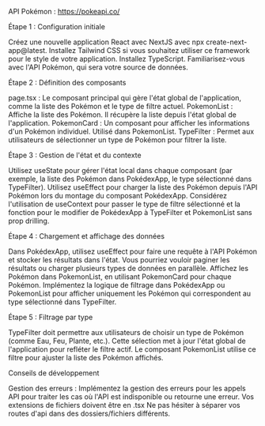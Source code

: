 API Pokémon : https://pokeapi.co/

Étape 1 : Configuration initiale

Créez une nouvelle application React avec NextJS avec npx create-next-app@latest.
Installez Tailwind CSS si vous souhaitez utiliser ce framework pour le style de votre application.
Installez TypeScript.
Familiarisez-vous avec l'API Pokémon, qui sera votre source de données.


Étape 2 : Définition des composants

page.tsx : Le composant principal qui gère l'état global de l'application, comme la liste des Pokémon et le type de filtre actuel.
PokemonList : Affiche la liste des Pokémon. Il récupère la liste depuis l'état global de l'application.
PokemonCard : Un composant pour afficher les informations d'un Pokémon individuel. Utilisé dans PokemonList.
TypeFilter : Permet aux utilisateurs de sélectionner un type de Pokémon pour filtrer la liste.


Étape 3 : Gestion de l'état et du contexte

Utilisez useState pour gérer l'état local dans chaque composant (par exemple, la liste des Pokémon dans PokédexApp, le type sélectionné dans TypeFilter).
Utilisez useEffect pour charger la liste des Pokémon depuis l'API Pokémon lors du montage du composant PokédexApp.
Considérez l'utilisation de useContext pour passer le type de filtre sélectionné et la fonction pour le modifier de PokédexApp à TypeFilter et PokemonList sans prop drilling.


Étape 4 : Chargement et affichage des données

Dans PokédexApp, utilisez useEffect pour faire une requête à l'API Pokémon et stocker les résultats dans l'état. Vous pourriez vouloir paginer les résultats ou charger plusieurs types de données en parallèle.
Affichez les Pokémon dans PokemonList, en utilisant PokemonCard pour chaque Pokémon.
Implémentez la logique de filtrage dans PokédexApp ou PokemonList pour afficher uniquement les Pokémon qui correspondent au type sélectionné dans TypeFilter.


Étape 5 : Filtrage par type

TypeFilter doit permettre aux utilisateurs de choisir un type de Pokémon (comme Eau, Feu, Plante, etc.). Cette sélection met à jour l'état global de l'application pour refléter le filtre actif.
Le composant PokemonList utilise ce filtre pour ajuster la liste des Pokémon affichés.


Conseils de développement

Gestion des erreurs : Implémentez la gestion des erreurs pour les appels API pour traiter les cas où l'API est indisponible ou retourne une erreur.
Vos extensions de fichiers doivent être en .tsx
Ne pas hésiter à séparer vos routes d'api dans des dossiers/fichiers différents.